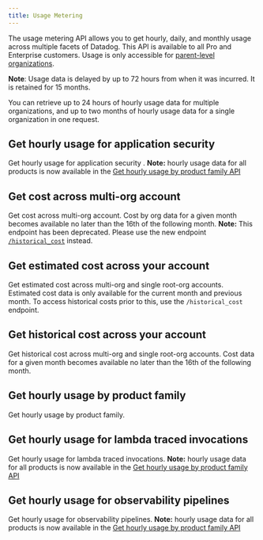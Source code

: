 ```yaml
---
title: Usage Metering
---
```

The usage metering API allows you to get hourly, daily, and
monthly usage across multiple facets of Datadog.
This API is available to all Pro and Enterprise customers.
Usage is only accessible for [parent-level organizations](https://docs.datadoghq.com/account_management/multi_organization/).

**Note**: Usage data is delayed by up to 72 hours from when it was incurred.
It is retained for 15 months.

You can retrieve up to 24 hours of hourly usage data for multiple organizations,
and up to two months of hourly usage data for a single organization in one request.

## Get hourly usage for application security

Get hourly usage for application security .
**Note:** hourly usage data for all products is now available in the [Get hourly usage by product family API](https://docs.datadoghq.com/api/latest/usage-metering/#get-hourly-usage-by-product-family)

## Get cost across multi-org account

Get cost across multi-org account.
Cost by org data for a given month becomes available no later than the 16th of the following month.
**Note:** This endpoint has been deprecated. Please use the new endpoint
[`/historical_cost`](https://docs.datadoghq.com/api/latest/usage-metering/#get-historical-cost-across-your-account)
instead.

## Get estimated cost across your account

Get estimated cost across multi-org and single root-org accounts.
Estimated cost data is only available for the current month and previous month.
To access historical costs prior to this, use the `/historical_cost` endpoint.

## Get historical cost across your account

Get historical cost across multi-org and single root-org accounts.
Cost data for a given month becomes available no later than the 16th of the following month.

## Get hourly usage by product family

Get hourly usage by product family.

## Get hourly usage for lambda traced invocations

Get hourly usage for lambda traced invocations.
**Note:** hourly usage data for all products is now available in the [Get hourly usage by product family API](https://docs.datadoghq.com/api/latest/usage-metering/#get-hourly-usage-by-product-family)

## Get hourly usage for observability pipelines

Get hourly usage for observability pipelines.
**Note:** hourly usage data for all products is now available in the [Get hourly usage by product family API](https://docs.datadoghq.com/api/latest/usage-metering/#get-hourly-usage-by-product-family)


